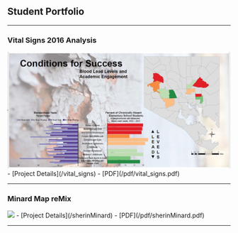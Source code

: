 ## Student Portfolio

---

### Vital Signs 2016 Analysis

<img src="images/lead_map.JPG?raw=true"/>
- [Project Details](/vital_signs)
- [PDF](/pdf/vital_signs.pdf)

---

### Minard Map reMix

<img src="images/sherinMinard.jpg?raw=true"/>
- [Project Details](/sherinMinard)
- [PDF](/pdf/sherinMinard.pdf)

---
<!-- END -->
